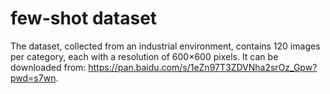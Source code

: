 # **few-shot dataset**
The dataset, collected from an industrial environment, contains 120 images per category, each with a resolution of 600×600 pixels. It can be downloaded from: https://pan.baidu.com/s/1eZn97T3ZDVNha2srOz_Gpw?pwd=s7wn.











